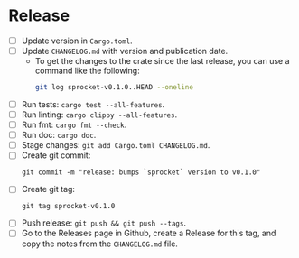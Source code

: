# Release

  * [ ] Update version in `Cargo.toml`.
  * [ ] Update `CHANGELOG.md` with version and publication date.
    * To get the changes to the crate since the last release, you can use a
      command like the following:
      ```bash
      git log sprocket-v0.1.0..HEAD --oneline
      ```
  * [ ] Run tests: `cargo test --all-features`.
  * [ ] Run linting: `cargo clippy --all-features`.
  * [ ] Run fmt: `cargo fmt --check`.
  * [ ] Run doc: `cargo doc`.
  * [ ] Stage changes: `git add Cargo.toml CHANGELOG.md`.
  * [ ] Create git commit:
    ```
    git commit -m "release: bumps `sprocket` version to v0.1.0"
    ```
  * [ ] Create git tag:
    ```
    git tag sprocket-v0.1.0
    ```
  * [ ] Push release: `git push && git push --tags`.
  * [ ] Go to the Releases page in Github, create a Release for this tag, and
    copy the notes from the `CHANGELOG.md` file.